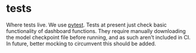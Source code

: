 # tests

Where tests live. We use [pytest](https://docs.pytest.org/en/8.2.x/). Tests at present just check
basic functionality of dashboard functions. They require manually downloading the model checkpoint
file before running, and as such aren't included in CI. In future, better mocking to circumvent
this should be added.
